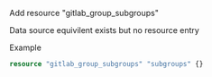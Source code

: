 Add resource "gitlab_group_subgroups"

Data source equivilent exists but no resource entry

Example
```terraform
resource "gitlab_group_subgroups" "subgroups" {}  

